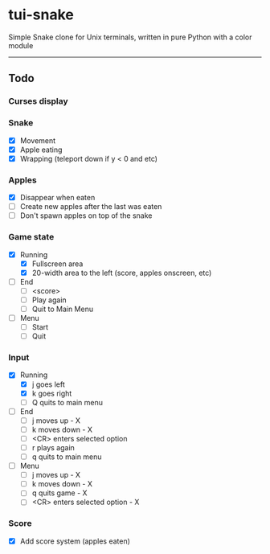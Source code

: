 # tui-snake
Simple Snake clone for Unix terminals, written in pure Python with a color module

---

## Todo
### Curses display
### Snake
- [X] Movement
- [X] Apple eating
- [X] Wrapping (teleport down if y < 0 and etc)
### Apples
- [X] Disappear when eaten
- [ ] Create new apples after the last was eaten
- [ ] Don't spawn apples on top of the snake
### Game state
- [X] Running
    - [X] Fullscreen area
    - [X] 20-width area to the left (score, apples onscreen, etc)
- [ ] End
    - [ ] \<score\>
    - [ ] Play again
    - [ ] Quit to Main Menu
- [ ] Menu
    - [ ] Start
    - [ ] Quit
### Input
- [X] Running
    - [X] j goes left
    - [X] k goes right
    - [ ] Q quits to main menu
- [ ] End
    - [ ] j moves up - X
    - [ ] k moves down - X
    - [ ] \<CR\> enters selected option
    - [ ] r plays again
    - [ ] q quits to main menu
- [ ] Menu
    - [ ] j moves up - X
    - [ ] k moves down - X
    - [ ] q quits game - X
    - [ ] \<CR\> enters selected option - X
### Score
- [X] Add score system (apples eaten)
